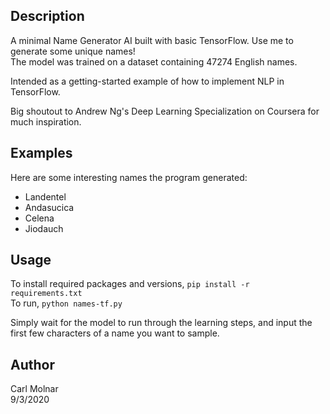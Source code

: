 ## Description
A minimal Name Generator AI built with basic TensorFlow. Use me to generate some unique names!  
The model was trained on a dataset containing 47274 English names.  

Intended as a getting-started example of how to implement NLP in TensorFlow.

Big shoutout to Andrew Ng's Deep Learning Specialization on Coursera for much inspiration.

## Examples
Here are some interesting names the program generated:
- Landentel
- Andasucica
- Celena
- Jiodauch

## Usage
To install required packages and versions, `pip install -r requirements.txt`  
To run, `python names-tf.py`

Simply wait for the model to run through the learning steps, and input the first few characters of a name you 
want to sample.

## Author
Carl Molnar  
9/3/2020
